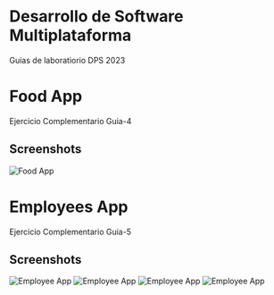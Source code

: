# Desarrollo de Software Multiplataforma
Guias de laboratiorio DPS 2023


# Food App

Ejercicio Complementario Guia-4

## Screenshots

![Food App](https://i.imgur.com/DJnsb9E.png)


# Employees App

Ejercicio Complementario Guia-5

## Screenshots

![Employee App](https://i.imgur.com/s5M4bot.png)
![Employee App](https://i.imgur.com/PYGLLI2.png)
![Employee App](https://i.imgur.com/D1QKGsm.png)
![Employee App](https://i.imgur.com/GqYOvBH.png)



